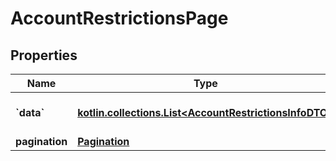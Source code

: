 
# AccountRestrictionsPage

## Properties
Name | Type | Description | Notes
------------ | ------------- | ------------- | -------------
**&#x60;data&#x60;** | [**kotlin.collections.List&lt;AccountRestrictionsInfoDTO&gt;**](AccountRestrictionsInfoDTO.md) | Array of account restrictions. | 
**pagination** | [**Pagination**](Pagination.md) |  | 



